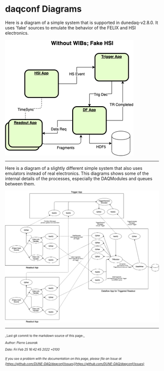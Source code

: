 # daqconf Diagrams
Here is a diagram of a simple system that is supported in dunedaq-v2.8.0.  It uses 'fake' sources to emulate the behavior of the FELIX and HSI electronics.  

![Overview](Simplev2.6System_Overview.png)


*** 

Here is a diagram of a slightly different simple system that also uses emulators instead of real electronics.  This diagrams shows some of the internal details of the processes, especially the DAQModules and queues between them.

![Some internal detail](Simplev2.6System_SomeDetail.png)



-----

<font size="1">
_Last git commit to the markdown source of this page:_


_Author: Pierre Lasorak_

_Date: Fri Feb 25 16:42:45 2022 +0100_

_If you see a problem with the documentation on this page, please file an Issue at [https://github.com/DUNE-DAQ/daqconf/issues](https://github.com/DUNE-DAQ/daqconf/issues)_
</font>
